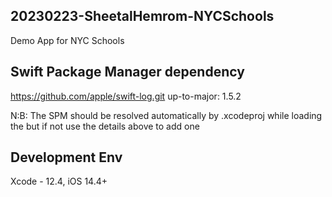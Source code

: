 ## 20230223-SheetalHemrom-NYCSchools

Demo App for NYC Schools

## Swift Package Manager dependency 

https://github.com/apple/swift-log.git 
up-to-major: 1.5.2

N:B: The SPM should be resolved automatically by .xcodeproj while loading the but if not use the details above to add one

## Development Env

Xcode - 12.4, 
iOS 14.4+
